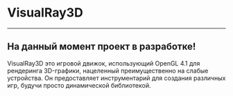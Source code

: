 # VisualRay3D
---
## На данный момент проект в разработке!

VisualRay3D это игровой движок, использующий OpenGL 4.1 для рендеринга 3D-графики, нацеленный преимущественно на слабые устройства. Он предоставляет инструментарий для создания различных игр, будучи просто динамической библиотекой.
